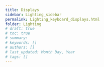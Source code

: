 ```yaml
---
title: Displays
sidebar: Lighting_sidebar
permalink: Lighting_keyboard_displays.html
folder: Lighting
# draft: true
# toc: true
# summary: 
# keywords: []
# authors: []
# last_updated: Month Day, Year
# tags: []
---
```

